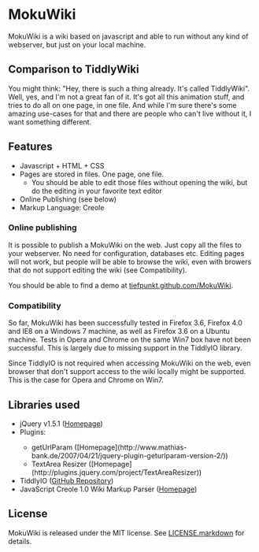 # MokuWiki
MokuWiki is a wiki based on javascript and able to run without any kind of webserver, but just on your local machine.

## Comparison to TiddlyWiki
You might think: "Hey, there is such a thing already. It's called TiddlyWiki". Well, yes, and I'm not a great fan of it. It's got all this animation stuff, and tries to do all on one page, in one file. And while I'm sure there's some amazing use-cases for that and there are people who can't live without it, I want something different.

## Features
* Javascript + HTML + CSS
* Pages are stored in files. One page, one file.
  * You should be able to edit those files without opening the wiki, but do the editing in your favorite text editor
* Online Publishing (see below)
* Markup Language: Creole

### Online publishing
It is possible to publish a MokuWiki on the web. Just copy all the files to your webserver. No need for configuration, databases etc. Editing pages will not work, but people will be able to browse the wiki, even with browers that do not support editing the wiki (see Compatibility).

You should be able to find a demo at [tiefpunkt.github.com/MokuWiki](http://tiefpunkt.github.com/MokuWiki).

### Compatibility
So far, MokuWiki has been successfully tested in Firefox 3.6, Firefox 4.0 and IE8 on a Windows 7 machine, as well as Firefox 3.6 on a Ubuntu machine. Tests in Opera and Chrome on the same Win7 box have not been successful. This is largely due to missing support in the TiddlyIO library.

Since TiddlyIO is not required when accessing MokuWiki on the web, even browser that don't support access to the wiki locally might be supported. This is the case for Opera and Chrome on Win7.

## Libraries used
* jQuery v1.5.1 ([Homepage](http://jquery.com/))<br />
   <li> Plugins:</li>
  <ul><li>getUrlParam ([Homepage](http://www.mathias-bank.de/2007/04/21/jquery-plugin-geturlparam-version-2/))</li>
  <li>TextArea Resizer ([Homepage](http://plugins.jquery.com/project/TextAreaResizer))</li></ul>
* TiddlyIO ([GitHub Repository](https://github.com/tiefpunkt/tiddlyIO))
* JavaScript Creole 1.0 Wiki Markup Parser ([Homepage](http://www.ivan.fomichev.name/2008/04/javascript-creole-10-wiki-markup-parser.html))

## License
MokuWiki is released under the MIT license. See <a href="https://github.com/Krishnapal-rajput/MokuWiki/blob/master/LICENSE.markdown">LICENSE.markdown</a> for details.

